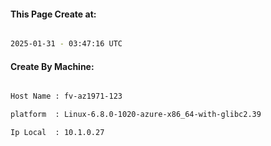 
   
#### This Page Create at:

```bash

2025-01-31 - 03:47:16 UTC

```

#### Create By Machine:

```bash

Host Name : fv-az1971-123

platform  : Linux-6.8.0-1020-azure-x86_64-with-glibc2.39

Ip Local  : 10.1.0.27

```

